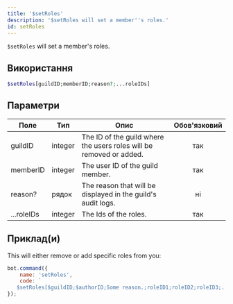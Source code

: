 ```yaml
---
title: '$setRoles'
description: '$setRoles will set a member''s roles.'
id: setRoles
---
```


`$setRoles` will set a member's roles.

## Використання

```php
$setRoles[guildID;memberID;reason?;...roleIDs]
```

## Параметри

| Поле       | Тип     | Опис                                                                | Обов'язковий |
| ---------- | ------- | ------------------------------------------------------------------- |:------------:|
| guildID    | integer | The ID of the guild where the users roles will be removed or added. |     так      |
| memberID   | integer | The user ID of the guild member.                                    |     так      |
| reason?    | рядок   | The reason that will be displayed in the guild's audit logs.        |      ні      |
| ...roleIDs | integer | The Ids of the roles.                                               |     так      |

## Приклад(и)

This will either remove or add specific roles from you:

```javascript
bot.command({
    name: 'setRoles',
    code: `
   $setRoles[$guildID;$authorID;Some reason.;roleID1;roleID2;roleID3;....]`
});
```